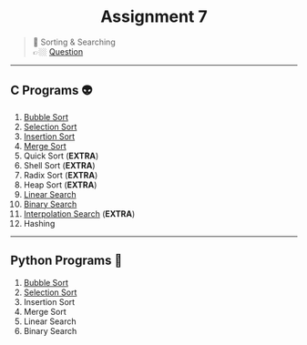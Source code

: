 <h1 align="center"> Assignment 7 </h1>

> 💠 Sorting & Searching<br> 👉🏼 [Question](https://github.com/saha-indranil/DSA01/blob/main/Questions/Assignment-7%40DSALAB.txt)

---

## C Programs 👽

1. [Bubble Sort](https://github.com/saha-indranil/DSA01/blob/main/Searching%20%26%20Sorting/C%20Programs/bubbleSort.c)
1. [Selection Sort](https://github.com/saha-indranil/DSA01/blob/main/Searching%20%26%20Sorting/C%20Programs/selectionSort.c)
1. [Insertion Sort](https://github.com/saha-indranil/DSA01/blob/main/Searching%20%26%20Sorting/C%20Programs/insertionSort.c)
1. [Merge Sort](https://github.com/saha-indranil/DSA01/blob/main/Searching%20%26%20Sorting/C%20Programs/mergeSort.c)
1. Quick Sort (**EXTRA**)
1. Shell Sort (**EXTRA**)
1. Radix Sort (**EXTRA**)
1. Heap Sort (**EXTRA**)
1. [Linear Search](https://github.com/saha-indranil/DSA01/blob/main/Searching%20%26%20Sorting/C%20Programs/linearSearch.c)
1. [Binary Search](https://github.com/saha-indranil/DSA01/blob/main/Searching%20%26%20Sorting/C%20Programs/binarySearch.c)
1. [Interpolation Search](https://github.com/saha-indranil/DSA01/blob/main/Searching%20%26%20Sorting/C%20Programs/interpolationSearch.c) (**EXTRA**)
1. Hashing

---

## Python Programs 🤖

1. [Bubble Sort](https://github.com/saha-indranil/DSA01/blob/main/Searching%20%26%20Sorting/Python%20Programs/bubbleSort.py)
1. [Selection Sort](https://github.com/saha-indranil/DSA01/blob/main/Searching%20%26%20Sorting/Python%20Programs/selectionSort.py)
1. Insertion Sort
1. Merge Sort
1. Linear Search
1. Binary Search
